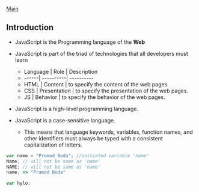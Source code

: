 [Main](https://github.com/pramodkumarboda/javascript_notes)
## Introduction

- JavaScript is the Programming language of the **Web**
- JavaScript is part of the triad of technologies that all developers must learn
	- Language | Role | Description
	- ------| ----------| ----------
	- HTML | Content | to specify the content of the web pages.
	- CSS | Presentation | to specify the presentation of the web pages.
	- JS | Behavior | to specify the behavior of the web pages.

- JavaScript is a high-level programming language.
- JavaScript is a case-sensitive language.
	- This means that language keywords, variables, function names, and other identifiers must always be typed with a consistent capitalization of letters.

```javascript
var name = "Pramod Boda"; //initiated variable 'name'
Name; // will not be same as 'name'
NAME; // will not be same as 'name'
name; => "Pramod Boda"
```

```javascript
var hylo;
```


